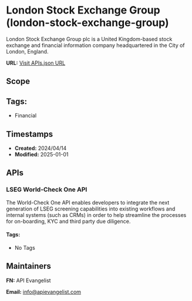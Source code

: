 # London Stock Exchange Group (london-stock-exchange-group)

London Stock Exchange Group plc is a United Kingdom-based stock exchange and
financial information company headquartered in the City of London, England.

**URL:** [Visit APIs.json URL](
https://raw.githubusercontent.com/api-search/financial/main/_apis/london-stock-exchange-group/apis.md)

## Scope


## Tags:

 - Financial

## Timestamps

- **Created:** 2024/04/14 
- **Modified:** 2025-01-01 

## APIs

### LSEG World-Check One API

The World-Check One API enables developers to integrate the next
generation of LSEG screening capabilities into existing workflows and
internal systems (such as CRMs) in order to help streamline the processes
for on-boarding, KYC and third party due diligence.


#### Tags:

 - No Tags

## Maintainers

**FN:** API Evangelist

**Email:** info@apievangelist.com

